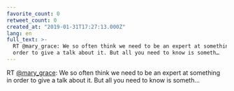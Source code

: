 ```yaml
---
favorite_count: 0
retweet_count: 0
created_at: "2019-01-31T17:27:13.000Z"
lang: en
full_text: >-
  RT @mary_grace: We so often think we need to be an expert at something in
  order to give a talk about it. But all you need to know is someth…
---
```


RT [@mary_grace](https://twitter.com/mary_grace): We so often think we need to
be an expert at something in order to give a talk about it. But all you need to
know is someth…
